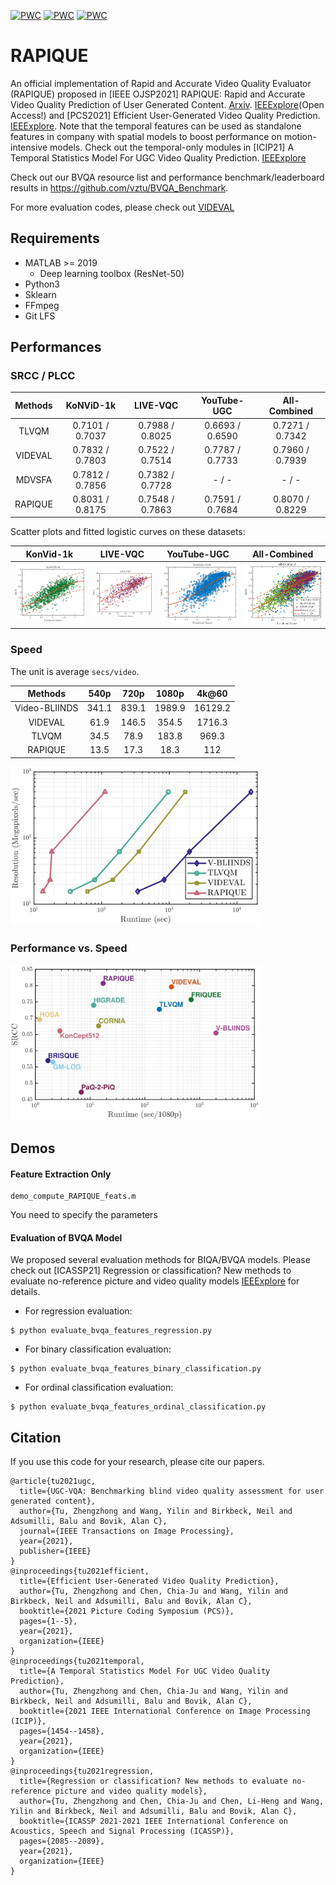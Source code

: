 [![PWC](https://img.shields.io/endpoint.svg?url=https://paperswithcode.com/badge/rapique-rapid-and-accurate-video-quality/video-quality-assessment-on-konvid-1k)](https://paperswithcode.com/sota/video-quality-assessment-on-konvid-1k?p=rapique-rapid-and-accurate-video-quality)
[![PWC](https://img.shields.io/endpoint.svg?url=https://paperswithcode.com/badge/rapique-rapid-and-accurate-video-quality/video-quality-assessment-on-youtube-ugc)](https://paperswithcode.com/sota/video-quality-assessment-on-youtube-ugc?p=rapique-rapid-and-accurate-video-quality)
[![PWC](https://img.shields.io/endpoint.svg?url=https://paperswithcode.com/badge/rapique-rapid-and-accurate-video-quality/video-quality-assessment-on-live-vqc)](https://paperswithcode.com/sota/video-quality-assessment-on-live-vqc?p=rapique-rapid-and-accurate-video-quality)

# RAPIQUE
An official implementation of Rapid and Accurate Video Quality Evaluator (RAPIQUE) proposed in [IEEE OJSP2021] RAPIQUE: Rapid and Accurate Video Quality Prediction of User Generated Content. [Arxiv](https://arxiv.org/abs/2101.10955). [IEEExplore](https://ieeexplore.ieee.org/document/9463703)(Open Access!) and [PCS2021] Efficient User-Generated Video Quality Prediction. [IEEExplore](https://ieeexplore.ieee.org/abstract/document/9477483). Note that the temporal features can be used as standalone features in company with spatial models to boost performance on motion-intensive models. Check out the temporal-only modules in [ICIP21] A Temporal Statistics Model For UGC Video Quality Prediction. [IEEExplore](https://ieeexplore.ieee.org/abstract/document/9506669)

Check out our BVQA resource list and performance benchmark/leaderboard results in https://github.com/vztu/BVQA_Benchmark.

For more evaluation codes, please check out [VIDEVAL](https://github.com/vztu/VIDEVAL)

## Requirements

- MATLAB >= 2019
  - Deep learning toolbox (ResNet-50)
- Python3
- Sklearn
- FFmpeg
- Git LFS

## Performances

### SRCC / PLCC

|    Methods   | KoNViD-1k | LIVE-VQC             | YouTube-UGC         | All-Combined |
|:------------:|:---------------------:|:--------------------:|:-------------------:|:------------:|
| TLVQM        | 0.7101 / 0.7037 | 0.7988 / 0.8025  | 0.6693 / 0.6590 | 0.7271 / 0.7342  |
| VIDEVAL      | 0.7832 / 0.7803 | 0.7522 / 0.7514  | 0.7787 / 0.7733 | 0.7960 / 0.7939  |
| MDVSFA       | 0.7812 / 0.7856 | 0.7382 / 0.7728  |  - / - | - / - |
| RAPIQUE      | 0.8031 / 0.8175 | 0.7548 / 0.7863  | 0.7591 / 0.7684 | 0.8070 / 0.8229 |

Scatter plots and fitted logistic curves on these datasets:


| KonVid-1k             |  LIVE-VQC  | YouTube-UGC | All-Combined |
|:-------------------------:|:-------------------------:|:-------:|:-------:|
|![](https://github.com/vztu/RAPIQUE/blob/main/figures/KONVID_1K_kfCV_corr.png)  |  ![](https://github.com/vztu/RAPIQUE/blob/main/figures/LIVE_VQC_kfCV_corr.png) | ![](https://github.com/vztu/RAPIQUE/blob/main/figures/YOUTUBE_UGC_kfCV_corr.png) | ![](https://github.com/vztu/RAPIQUE/blob/main/figures/ALL_COMBINED_kfCV_corr.png)


### Speed

The unit is average `secs/video`. 

|    Methods   |  540p | 720p | 1080p | 4k@60  |
|:-----------:|:----:|:----:|:------:|:--------:|
| Video-BLIINDS | 341.1 | 839.1 | 1989.9 | 16129.2 |
| VIDEVAL      |   61.9   |  146.5   |  354.5   | 1716.3  |
| TLVQM        | 34.5  | 78.9 | 183.8 | 969.3 |
| RAPIQUE      | 13.5 | 17.3 | 18.3 | 112 |

<p float="left">
  <img src="https://github.com/vztu/RAPIQUE/blob/main/figures/speed_scales.jpg" width="400" />
</p>

### Performance vs. Speed

<p float="left">
  <img src="https://github.com/vztu/RAPIQUE/blob/main/figures/perf_n_speed.jpg" width="400" />
</p>

## Demos

#### Feature Extraction Only

```
demo_compute_RAPIQUE_feats.m
```
You need to specify the parameters

#### Evaluation of BVQA Model

We proposed several evaluation methods for BIQA/BVQA models. Please check out [ICASSP21] Regression or classification? New methods to evaluate no-reference picture and video quality models [IEEExplore](https://ieeexplore.ieee.org/abstract/document/9414232/) for details.

* For regression evaluation:
```
$ python evaluate_bvqa_features_regression.py
```

* For binary classification evaluation:
```
$ python evaluate_bvqa_features_binary_classification.py
```

* For ordinal classification evaluation:
```
$ python evaluate_bvqa_features_ordinal_classification.py
```

## Citation

If you use this code for your research, please cite our papers.

```
@article{tu2021ugc,
  title={UGC-VQA: Benchmarking blind video quality assessment for user generated content},
  author={Tu, Zhengzhong and Wang, Yilin and Birkbeck, Neil and Adsumilli, Balu and Bovik, Alan C},
  journal={IEEE Transactions on Image Processing},
  year={2021},
  publisher={IEEE}
}
@inproceedings{tu2021efficient,
  title={Efficient User-Generated Video Quality Prediction},
  author={Tu, Zhengzhong and Chen, Chia-Ju and Wang, Yilin and Birkbeck, Neil and Adsumilli, Balu and Bovik, Alan C},
  booktitle={2021 Picture Coding Symposium (PCS)},
  pages={1--5},
  year={2021},
  organization={IEEE}
}
@inproceedings{tu2021temporal,
  title={A Temporal Statistics Model For UGC Video Quality Prediction},
  author={Tu, Zhengzhong and Chen, Chia-Ju and Wang, Yilin and Birkbeck, Neil and Adsumilli, Balu and Bovik, Alan C},
  booktitle={2021 IEEE International Conference on Image Processing (ICIP)},
  pages={1454--1458},
  year={2021},
  organization={IEEE}
}
@inproceedings{tu2021regression,
  title={Regression or classification? New methods to evaluate no-reference picture and video quality models},
  author={Tu, Zhengzhong and Chen, Chia-Ju and Chen, Li-Heng and Wang, Yilin and Birkbeck, Neil and Adsumilli, Balu and Bovik, Alan C},
  booktitle={ICASSP 2021-2021 IEEE International Conference on Acoustics, Speech and Signal Processing (ICASSP)},
  pages={2085--2089},
  year={2021},
  organization={IEEE}
}

```

